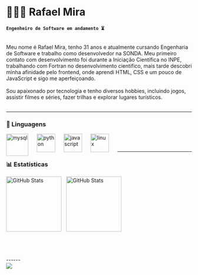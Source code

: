 # 👨🏻‍💻 Rafael Mira

**`Engenheiro de Software em andamento ⏳`**
<br>

<br>
Meu nome é Rafael Mira, tenho 31 anos e atualmente cursando Engenharia de Software e trabalho como desenvolvedor na SONDA. Meu primeiro contato com desenvolvimento foi durante a Iniciação Científica no INPE, trabalhando com Fortran no desenvolvimento cientifico, mais tarde descobri minha afinidade pelo frontend, onde aprendi HTML, CSS e um pouco de JavaScript e sigo me aperfeiçoando.
<br>
<br>
Sou apaixonado por tecnologia e tenho diversos hobbies, incluindo jogos, assistir filmes e séries, fazer trilhas e explorar lugares turísticos.
<br/>
<br/>

---
### 🤖 Linguagens


<img 
    align="left" 
    alt="mysql" 
    title="mysql"
    width="60px" 
    style="padding-right: 20px;" 
    src="https://cdn.jsdelivr.net/gh/devicons/devicon@latest/icons/mysql/mysql-original-wordmark.svg" 
/>


<img 
    align="left" 
    alt="python" 
    title="python"
    width="50px" 
    style="padding-right: 20px;" 
    src="https://cdn.jsdelivr.net/gh/devicons/devicon@latest/icons/python/python-original-wordmark.svg" 
/>

<img 
    align="left" 
    alt="javascript" 
    title="javascript"
    width="50px" 
    style="padding-right: 20px;" 
    src="https://cdn.jsdelivr.net/gh/devicons/devicon@latest/icons/javascript/javascript-original.svg"
/>

<img 
    align="left" 
    alt="linux" 
    title="linux"
    width="50px" 
    style="padding-right: 20px;" 
    src="https://cdn.jsdelivr.net/gh/devicons/devicon@latest/icons/linux/linux-original.svg"
/>

<br/>
<br/>

---

### 📊 Estatísticas

<p>
  <img 
    align="left" 
    alt="GitHub Stats" 
    height="150" 
    style="padding-right: 10px;" 
    src="https://github-readme-stats.vercel.app/api?username=rafaelmirajr&show_icons=true&theme=tokyonight&include_all_commits=true&locale=pt-br" 
  />

<img 
      align="left" 
      alt="GitHub Stats" 
      height="150" 
      src="https://github-readme-stats.vercel.app/api/top-langs/?username=rafaelmirajr&theme=tokyonight&layout=compact&custom_title=Tecnologias&langs_count=3" 
  />
<br>
<br>
<br>
<br>
</p>

<br>
<br>
<br>
<br>
<br>
<br>
<br>
<br>
------
<br>
<div> 
 <a href="https://www.linkedin.com/in/rafael-mira/" target="_blank"><img src="https://img.shields.io/badge/-LinkedIn-%230077B5?style=for-the-badge&logo=linkedin&logoColor=white" target="_blank"></a> 

</div>
